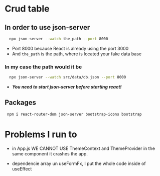 # Crud table

## In order to use json-server

```bash
  npx json-server --watch the_path --port 8000
```

- Port 8000 because React is already using the port 3000
- And `the_path` is the path, where is located your fake data base

### In my case the path would it be
```bash
  npx json-server --watch src/data/db.json --port 8000
```
- ***You need to start json-server before starting react!***

## Packages
```bash
 npm i react-router-dom json-server bootstrap-icons bootstrap
```

# Problems I run to
- in App.js WE CANNOT USE
ThemeContext and ThemeProvider in the same component it crashes the app.

- dependencie array un useFormFx, I put the whole code inside of
useEffect

